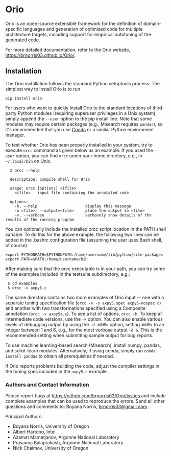 # Orio

Orio is an open-source extensible framework for the definition of domain-specific 
languages and generation of optimized code for multiple architecture targets, 
including support for empirical autotuning of the generated code.

For more detailed documentation, refer to the Orio website, https://brnorris03.github.io/Orio/.

## Installation

The Orio installation follows the standard Python setuptools process. The simplest way to install Orio is to run

```
pip install orio
```

For users who want to quickly install Orio to the standard locations of third-party Python modules (requiring superuser
privileges in a Unix system), simply append the `--user` option to the pip install line. Note that some modules may
require certain packages (e.g., Mlsearch requires `pandas`), so it's recommended that you
use [Conda](http://docs.conda.io) or a similar Python environment manager.

To test whether Orio has been properly installed in your system, try to execute `orcc` command as given below as an
example. If you used the
`--user` option, you can find `orcc` under your home directory, e.g., in `~/.local/bin` on Unix.

```
  $ orcc --help

  description: compile shell for Orio

  usage: orcc [options] <ifile>
    <ifile>   input file containing the annotated code

  options:
    -h, --help                     display this message
    -o <file>, --output=<file>     place the output to <file>
    -v, --verbose                  verbosely show details of the results of the running program
```

You can optionally include the installed orcc script location in the PATH shell variable. To do this for the above
example, the following two lines can be added in the .bashrc configuration file (assuming the user uses Bash shell, of
course).

```
export PYTHONPATH=$PYTHONPATH:/home/username/lib/python/site-packages
export PATH=$PATH:/home/username/bin
```

After making sure that the orcc executable is in your path, you can try some of the examples included in the testsuite
subdirectory, e.g.:

```
 $ cd examples
 $ orcc -v axpy5.c
```

The same directory contains two more examples of Orio input -- one with a separate tuning specification
file (`orcc -v -s axpy5.spec axpy5-nospec.c`) and another with two transformations specified using a Composite
annotation
(`orcc -v axpy5a.c`). To see a list of options, `orcc -h`. To keep all intermediate code versions, use the `-k` option.
You can also enable various levels of debugging output by using the `-d <NUM>` option, setting `<NUM>`
to an integer between 1 and
6, e.g., for the most verbose output `-d 6`. This is the recommended setting when submitting sample output for bug reports.

To use machine learning-based search (Mlsearch), install numpy, pandas, and scikit-learn modules. Alternatively, if
using conda, simply run `conda install pandas`
to obtain all prerequisites if needed.

If Orio reports problems building the code, adjust the compiler settings in the tuning spec included in the `axpy5.c`
example.

### Authors and Contact Information

Please report bugs at https://github.com/brnorris03/Orio/issues and include complete
examples that can be used to reproduce the errors. Send all other questions and comments to:
Boyana Norris, brnorris03@gmail.com .

Principal Authors:

* Boyana Norris, University of Oregon
* Albert Hartono, Intel
* Azamat Mametjanov, Argonne National Laboratory
* Prasanna Balaprakash, Argonne National Laboratory
* Nick Chaimov, University of Oregon
